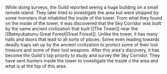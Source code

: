 While doing surveys, the Guild reported seeing a huge building on a small remote island. They later tried to investigate the area but were stopped by some monsters that inhabited the inside of the tower. From what they found on the inside of the tower, it was discovered that the Sky Corridor was built by the same ancient civilization that built [[The Tower]] near the [[Bateyubatomu Great Forest|Great Forest]]. Unlike the tower, it has many halls and doors that lead to all sorts of places. Some even leading towards deadly traps set up by the ancient civilization to protect some of their lost treasure and some of their lost weapons. After this area's discovery, it has become the Guild's top priority to study and survey the Sky Corridor. They have sent hunters inside the tower to investigate the inside o the area and what is at the top of this area.

